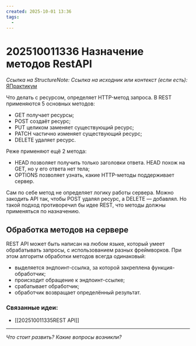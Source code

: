 ```yaml
---
created: 2025-10-01 13:36
tags:
  -
---
```

# 202510011336 Назначение методов RestAPI

*Ссылка на StructureNote:* 
*Ссылка на исходник или контекст (если есть):* [ЯПрактикум](https://practicum.yandex.ru/learn/backend-nodejs/courses/16b47298-e20d-4fde-9619-1ab305039a00/sprints/564238/topics/81c27551-b03a-4bc2-8c9b-2badb2266da4/lessons/fe25506d-7177-404e-93f5-4ee1ea16c951/)

Что делать с ресурсом, определяет HTTP-метод запроса. В REST применяются 5 основных методов:

- GET получает ресурсы;
- POST создаёт ресурс;
- PUT целиком заменяет существующий ресурс;
- PATCH частично изменяет существующий ресурс;
- DELETE удаляет ресурс.

Реже применяют ещё 2 метода:

- HEAD позволяет получить только заголовки ответа. HEAD похож на GET, но у его ответа нет тела;
- OPTIONS позволяет узнать, какие HTTP-методы поддерживает сервер.

Сам по себе метод не определяет логику работы сервера. Можно закодить API так, чтобы POST удалял ресурс, а DELETE — добавлял. Но такой подход противоречил бы идее REST, что методы должны применяться по назначению.

## Обработка методов на сервере

REST API может быть написан на любом языке, который умеет обрабатывать запросы, с использованием разных фреймворков. При этом алгоритм обработки методов всегда одинаковый:

- выделяется эндпоинт-ссылка, за которой закреплена функция-обработчик;
- происходит обращение к эндпоинт-ссылке;
- срабатывает обработчик;
- обработчик возвращает определённый результат.

### Связанные идеи:

* [[202510011335REST API]]
---

*Что стоит развить? Какие вопросы возникли?*
